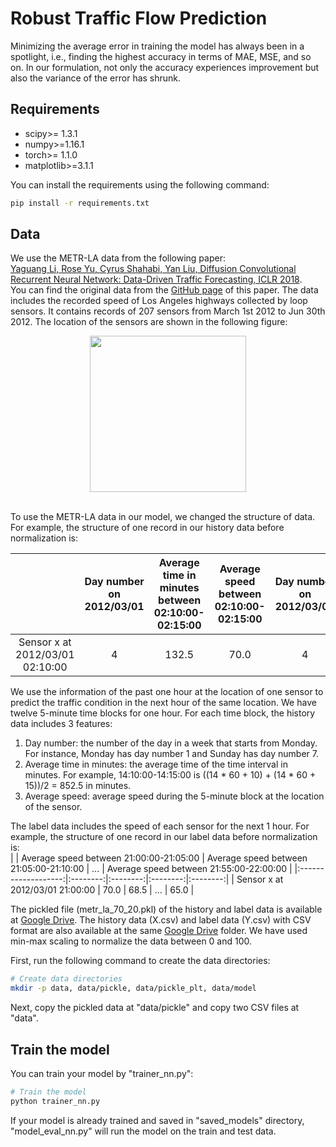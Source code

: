 # Robust Traffic Flow Prediction

Minimizing the average error in training the model has always been in a spotlight, i.e., finding the highest accuracy in terms of MAE, MSE, and so on. In our formulation, not only the accuracy experiences improvement but also the variance of the error has shrunk.

## Requirements
- scipy>= 1.3.1
- numpy>=1.16.1
- torch>= 1.1.0
- matplotlib>=3.1.1

You can install the requirements using the following command:
```bash
pip install -r requirements.txt
```

## Data
We use the METR-LA data from the following paper:<br>
[Yaguang Li, Rose Yu, Cyrus Shahabi, Yan Liu, Diffusion Convolutional Recurrent Neural Network: Data-Driven Traffic Forecasting, ICLR 2018](https://arxiv.org/abs/1707.01926).<br> 
You can find the original data from the [GitHub page](https://github.com/liyaguang/DCRNN) of this paper.
The data includes the recorded speed of Los Angeles highways collected by loop sensors. It contains records of 207 sensors from March 1st 2012 to Jun 30th 2012. The location of the sensors are shown in the following figure: <br>

<p align="center">
  <img width="250" height="250" src="https://github.com/ghafeleb/TrafficPrediciton_MinMaxPercentage/blob/master/figures/METR-LA.JPG">
</p><br>
To use the METR-LA data in our model, we changed the structure of data. For example, the structure of one record in our history data before normalization is:<br>

|                     | Day number on 2012/03/01 | Average time in minutes between 02:10:00-02:15:00 | Average speed between 02:10:00-02:15:00 | Day number on 2012/03/01 | ... | Average speed between 03:05:00-03:10:00 |
|:-------------------:|:--------:|:--------:|:--------:|:--------:|:--------:|:--------:|
| Sensor x at 2012/03/01 02:10:00 |   4   |   132.5   |   70.0   |   4   |    ...   |   65.0   |

We use the information of the past one hour at the location of one sensor to predict the traffic condition in the next hour of the same location. We have twelve 5-minute time blocks for one hour. For each time block, the history data includes 3 features:
1. Day number: the number of the day in a week that starts from Monday. For instance, Monday has day number 1 and Sunday has day number 7.
2. Average time in minutes: the average time of the time interval in minutes. For example, 14:10:00-14:15:00 is ((14 * 60 + 10) + (14 * 60 + 15))/2 = 852.5 in minutes.
3. Average speed: average speed during the 5-minute block at the location of the sensor.

The label data includes the speed of each sensor for the next 1 hour. For example, the structure of one record in our label data before normalization is:<br>
|                     | Average speed between 21:00:00-21:05:00 | Average speed between 21:05:00-21:10:00 | ... | Average speed between 21:55:00-22:00:00 |
|:-------------------:|:--------:|:--------:|:--------:|:--------:|
| Sensor x at 2012/03/01 21:00:00 |   70.0   |   68.5   | ...  |   65.0   |

The pickled file (metr_la_70_20.pkl) of the history and label data is available at [Google Drive](https://drive.google.com/drive/folders/18edZ3gsBkukyir8r0t8cCGBwWHQZs-k9?usp=sharing). The history data (X.csv) and label data (Y.csv) with CSV format are also available at the same [Google Drive](https://drive.google.com/drive/folders/18edZ3gsBkukyir8r0t8cCGBwWHQZs-k9?usp=sharing) folder. We have used min-max scaling to normalize the data between 0 and 100.

First, run the following command to create the data directories:
```bash
# Create data directories
mkdir -p data, data/pickle, data/pickle_plt, data/model
```
Next, copy the pickled data at "data/pickle" and copy two CSV files at "data".

## Train the model
You can train your model by "trainer_nn.py":
```bash
# Train the model
python trainer_nn.py
```
If your model is already trained and saved in "saved_models" directory, "model_eval_nn.py" will run the model on the train and test data.
